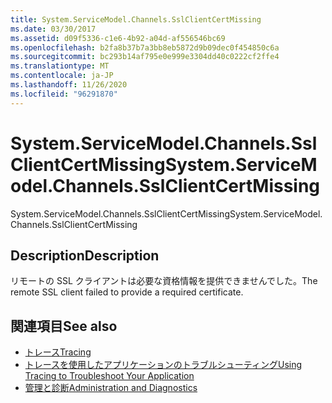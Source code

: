 ```yaml
---
title: System.ServiceModel.Channels.SslClientCertMissing
ms.date: 03/30/2017
ms.assetid: d09f5336-c1e6-4b92-a04d-af556546bc69
ms.openlocfilehash: b2fa8b37b7a3bb8eb5872d9b09dec0f454850c6a
ms.sourcegitcommit: bc293b14af795e0e999e3304dd40c0222cf2ffe4
ms.translationtype: MT
ms.contentlocale: ja-JP
ms.lasthandoff: 11/26/2020
ms.locfileid: "96291870"
---
```

# <a name="systemservicemodelchannelssslclientcertmissing"></a><span data-ttu-id="1d881-102">System.ServiceModel.Channels.SslClientCertMissing</span><span class="sxs-lookup"><span data-stu-id="1d881-102">System.ServiceModel.Channels.SslClientCertMissing</span></span>

<span data-ttu-id="1d881-103">System.ServiceModel.Channels.SslClientCertMissing</span><span class="sxs-lookup"><span data-stu-id="1d881-103">System.ServiceModel.Channels.SslClientCertMissing</span></span>  
  
## <a name="description"></a><span data-ttu-id="1d881-104">Description</span><span class="sxs-lookup"><span data-stu-id="1d881-104">Description</span></span>  

 <span data-ttu-id="1d881-105">リモートの SSL クライアントは必要な資格情報を提供できませんでした。</span><span class="sxs-lookup"><span data-stu-id="1d881-105">The remote SSL client failed to provide a required certificate.</span></span>  
  
## <a name="see-also"></a><span data-ttu-id="1d881-106">関連項目</span><span class="sxs-lookup"><span data-stu-id="1d881-106">See also</span></span>

- [<span data-ttu-id="1d881-107">トレース</span><span class="sxs-lookup"><span data-stu-id="1d881-107">Tracing</span></span>](index.md)
- [<span data-ttu-id="1d881-108">トレースを使用したアプリケーションのトラブルシューティング</span><span class="sxs-lookup"><span data-stu-id="1d881-108">Using Tracing to Troubleshoot Your Application</span></span>](using-tracing-to-troubleshoot-your-application.md)
- [<span data-ttu-id="1d881-109">管理と診断</span><span class="sxs-lookup"><span data-stu-id="1d881-109">Administration and Diagnostics</span></span>](../index.md)
